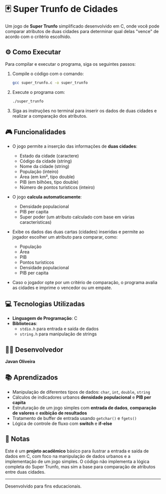 # 🃏 Super Trunfo de Cidades

Um jogo de **Super Trunfo** simplificado desenvolvido em C, onde você pode comparar atributos de duas cidades para determinar qual delas "vence" de acordo com o critério escolhido.

## ⚙️ Como Executar

Para compilar e executar o programa, siga os seguintes passos:

1. Compile o código com o comando:
   ```bash
   gcc super_trunfo.c -o super_trunfo
   ```

2. Execute o programa com:
   ```bash
   ./super_trunfo
   ```

3. Siga as instruções no terminal para inserir os dados de duas cidades e realizar a comparação dos atributos.

## 🎮 Funcionalidades

- O jogo permite a inserção das informações de **duas cidades**:
  - Estado da cidade (caractere)
  - Código da cidade (string)
  - Nome da cidade (string)
  - População (inteiro)
  - Área (em km², tipo double)
  - PIB (em bilhões, tipo double)
  - Número de pontos turísticos (inteiro)
  
- O jogo **calcula automaticamente**:
  - Densidade populacional
  - PIB per capita
  - Super poder (um atributo calculado com base em várias características)

- Exibe os dados das duas cartas (cidades) inseridas e permite ao jogador escolher um atributo para comparar, como:
  - População
  - Área
  - PIB
  - Pontos turísticos
  - Densidade populacional
  - PIB per capita

- Caso o jogador opte por um critério de comparação, o programa avalia as cidades e imprime o vencedor ou um empate.

## 💻 Tecnologias Utilizadas

- **Linguagem de Programação**: C
- **Bibliotecas**:
  - `stdio.h` para entrada e saída de dados
  - `string.h` para manipulação de strings

## 👨‍🎓 Desenvolvedor

**Javan Oliveira**

## 📚 Aprendizados

- Manipulação de diferentes tipos de dados: `char`, `int`, `double`, `string`
- Cálculos de indicadores urbanos **densidade populacional** e **PIB per capita**
- Estruturação de um jogo simples com **entrada de dados**, **comparação de valores** e **exibição de resultados**
- Tratamento de buffer de entrada usando `getchar()` e `fgets()`
- Lógica de controle de fluxo com **switch** e **if-else**

## 📝 Notas

Este é um **projeto acadêmico** básico para ilustrar a entrada e saída de dados em C, com foco na manipulação de dados urbanos e a implementação de um jogo simples. O código não implementa a lógica completa do Super Trunfo, mas sim a base para comparação de atributos entre duas cidades.

---

Desenvolvido para fins educacionais.
